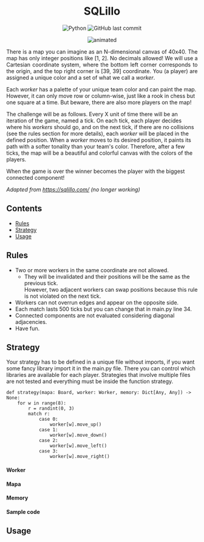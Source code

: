 
<h1 align="center"> SQLillo </h1>

<div align="center">
  <img alt="Python" src="https://img.shields.io/badge/python-v3.10+-blue.svg">
  <img alt="GitHub last commit" src="https://img.shields.io/github/last-commit/CPerezRuiz335/SQLillo?color=informational">

 </div>
 
<p align="center">
  <img src="media/output.gif" alt="animated" />
</p>

<p align="justify"> 
There is a map you can imagine as an N-dimensional canvas of 40x40. 
The map has only integer positions like [1, 2]. No decimals allowed! 
We will use a Cartesian coordinate system, where the bottom left corner
corresponds to the origin, and the top right corner is [39, 39] coordinate. 
You (a player) are assigned a unique color and a set of what we call a <i>worker</i>.

Each <i>worker</i> has a palette of your unique team color and can paint the map. 
However, it can only move row or column-wise, just like a rook in chess but one square 
at a time. But beware, there are also more players on the map!

The challenge will be as follows. Every X unit of time there will be an iteration of 
the game, named a tick. On each tick, each player decides where his <i>workers</i> should go, and
on the next tick, if there are no collisions (see the rules section for more details), each
<i>worker</i> will be placed in the defined position. When a <i>worker</i> moves to its desired position, 
it paints its path with a softer tonality than your team's color. Therefore, 
after a few ticks, the map will be a beautiful and colorful canvas with the colors of the players. 

When the game is over the winner becomes the player with the biggest connected component!  
</p>
  
_Adapted from https://sqlillo.com/  (no longer working)_

Contents
---------

* [Rules](#rules)
* [Strategy](#strategy)
* [Usage](#usage)

## Rules

+ Two or more workers in the same coordinate are not allowed.
  * They will be invalidated and their positions will be the same as the previous tick.\
    However, two adjacent workers can swap positions because this rule is not violated 
    on the next tick.
+ Workers can not overrun edges and appear on the opposite side.
+ Each match lasts 500 ticks but you can change that in main.py line 34.
+ Connected components are not evaluated considering diagonal adjacencies.
+ Have fun.

## Strategy

Your strategy has to be defined in a unique file without imports, if you want some fancy
library import it in the main.py file. There you can control which libraries are available 
for each player. Strategies that involve multiple files are not tested and everything must
be inside the function strategy.

```
def strategy(mapa: Board, worker: Worker, memory: Dict[Any, Any]) -> None:
    for w in range(8):
        r = randint(0, 3)
        match r:
            case 0:
                worker[w].move_up()
            case 1:
                worker[w].move_down()
            case 2:
                worker[w].move_left()
            case 3:
                worker[w].move_right()
```

#### Worker
#### Mapa
#### Memory
#### Sample code

## Usage



